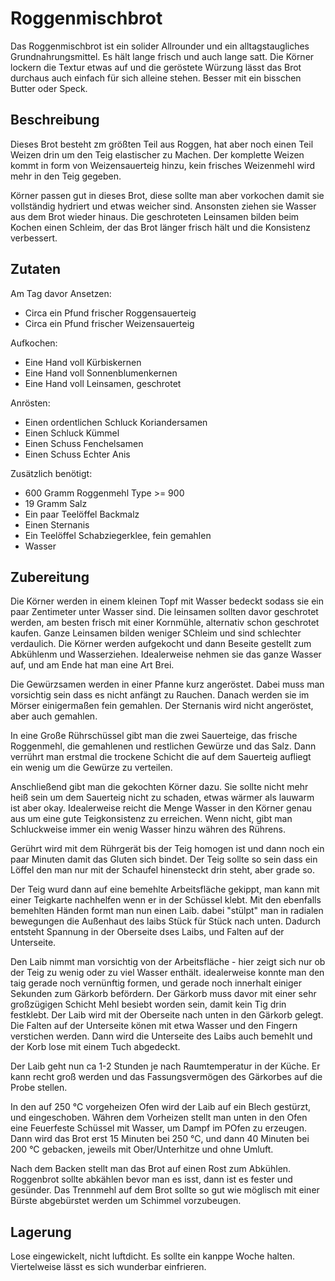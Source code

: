 # Roggenmischbrot

Das Roggenmischbrot ist ein solider Allrounder und ein alltagstaugliches Grundnahrungsmittel. Es hält lange frisch und auch lange satt. Die Körner lockern die Textur etwas auf und die geröstete Würzung lässt das Brot durchaus auch einfach für sich alleine stehen. Besser mit ein bisschen Butter oder Speck.

## Beschreibung

Dieses Brot besteht zm größten Teil aus Roggen, hat aber noch einen Teil Weizen drin um den Teig elastischer zu Machen. Der komplette Weizen kommt in form von Weizensauerteig hinzu, kein frisches Weizenmehl wird mehr in den Teig gegeben.

Körner passen gut in dieses Brot, diese sollte man aber vorkochen damit sie vollständig hydriert und etwas weicher sind. Ansonsten ziehen sie Wasser aus dem Brot wieder hinaus. Die geschroteten Leinsamen bilden beim Kochen einen Schleim, der das Brot länger frisch hält und die Konsistenz verbessert.

## Zutaten

Am Tag davor Ansetzen:

- Circa ein Pfund frischer Roggensauerteig
- Circa ein Pfund frischer Weizensauerteig

Aufkochen:

- Eine Hand voll Kürbiskernen
- Eine Hand voll Sonnenblumenkernen
- Eine Hand voll Leinsamen, geschrotet

Anrösten:

- Einen ordentlichen Schluck Koriandersamen
- Einen Schluck Kümmel
- Einen Schuss Fenchelsamen
- Einen Schuss Echter Anis

Zusätzlich benötigt:

- 600 Gramm Roggenmehl Type >= 900
- 19 Gramm Salz
- Ein paar Teelöffel Backmalz
- Einen Sternanis
- Ein Teelöffel Schabziegerklee, fein gemahlen
- Wasser

## Zubereitung

Die Körner werden in einem kleinen Topf mit Wasser bedeckt sodass sie ein paar Zentimeter unter Wasser sind. Die leinsamen sollten davor geschrotet werden, am besten frisch mit einer Kornmühle, alternativ schon geschrotet kaufen. Ganze Leinsamen bilden weniger SChleim und sind schlechter verdaulich. Die Körner werden aufgekocht und dann Beseite gestellt zum Abkühlenm und Wasserziehen. Idealerweise nehmen sie das ganze Wasser auf, und am Ende hat man eine Art Brei.

Die Gewürzsamen werden in einer Pfanne kurz angeröstet. Dabei muss man vorsichtig sein dass es nicht anfängt zu Rauchen. Danach werden sie im Mörser einigermaßen fein gemahlen. Der Sternanis wird nicht angeröstet, aber auch gemahlen.

In eine Große Rührschüssel gibt man die zwei Sauerteige, das frische Roggenmehl, die gemahlenen und restlichen Gewürze und das Salz. Dann verrührt man erstmal die trockene Schicht die auf dem Sauerteig aufliegt ein wenig um die Gewürze zu verteilen.

Anschließend gibt man die gekochten Körner dazu. Sie sollte nicht mehr heiß sein um dem Sauerteig nicht zu schaden, etwas wärmer als lauwarm ist aber okay. Idealerweise reicht die Menge Wasser in den Körner genau aus um eine gute Teigkonsistenz zu erreichen. Wenn nicht, gibt man Schluckweise immer ein wenig Wasser hinzu währen des Rührens.

Gerührt wird mit dem Rührgerät bis der Teig homogen ist und dann noch ein paar Minuten damit das Gluten sich bindet. Der Teig sollte so sein dass ein Löffel den man nur mit der Schaufel hinensteckt drin steht, aber grade so.

Der Teig wurd dann auf eine bemehlte Arbeitsfläche gekippt, man kann mit einer Teigkarte nachhelfen wenn er in der Schüssel klebt. Mit den ebenfalls bemehlten Händen formt man nun einen Laib. dabei "stülpt" man in radialen bewegungen die Außenhaut des laibs Stück für Stück nach unten. Dadurch entsteht Spannung in der Oberseite dses Laibs, und Falten auf der Unterseite.

Den Laib nimmt man vorsichtig von der Arbeitsfläche - hier zeigt sich nur ob der Teig zu wenig oder zu viel Wasser enthält. idealerweise konnte man den taig gerade noch vernünftig formen, und gerade noch innerhalt einiger Sekunden zum Gärkorb befördern. Der Gärkorb muss davor mit einer sehr großzügigen Schicht Mehl besiebt worden sein, damit kein Tig drin festklebt. Der Laib wird mit der Oberseite nach unten in den Gärkorb gelegt. Die Falten auf der Unterseite könen mit etwa Wasser und den Fingern verstichen werden. Dann wird die Unterseite des Laibs auch bemehlt und der Korb lose mit einem Tuch abgedeckt.

Der Laib geht nun ca 1-2 Stunden je nach Raumtemperatur in der Küche. Er kann recht groß werden und das Fassungsvermögen des Gärkorbes auf die Probe stellen.

In den auf 250 °C vorgeheizen Ofen wird der Laib auf ein Blech gestürzt, und eingeschoben. Währen dem Vorheizen stellt man unten in den Ofen eine Feuerfeste Schüssel mit Wasser, um Dampf im POfen zu erzeugen. Dann wird das Brot erst 15 Minuten bei 250 °C, und dann 40 Minuten bei 200 °C gebacken, jeweils mit Ober/Unterhitze und ohne Umluft.

Nach dem Backen stellt man das Brot auf einen Rost zum Abkühlen. Roggenbrot sollte abkählen bevor man es isst, dann ist es fester und gesünder. Das Trennmehl auf dem Brot sollte so gut wie möglisch mit einer Bürste abgebürstet werden um Schimmel vorzubeugen.

## Lagerung

Lose eingewickelt, nicht luftdicht. Es sollte ein kanppe Woche halten. Viertelweise lässt es sich wunderbar einfrieren.